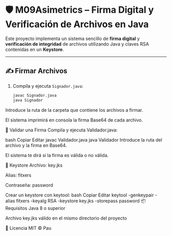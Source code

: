 # 🛡️ M09Asimetrics – Firma Digital y Verificación de Archivos en Java

Este proyecto implementa un sistema sencillo de **firma digital** y **verificación de integridad** de archivos utilizando Java y claves RSA contenidas en un **Keystore**.

---

## ✍️ Firmar Archivos

1. Compila y ejecuta `Signador.java`:
   ```bash
   javac Signador.java
   java Signador
Introduce la ruta de la carpeta que contiene los archivos a firmar.

El sistema imprimirá en consola la firma Base64 de cada archivo.

🔎 Validar una Firma
Compila y ejecuta Validador.java:

bash
Copiar
Editar
javac Validador.java
java Validador
Introduce la ruta del archivo y la firma en Base64.

El sistema te dirá si la firma es válida o no válida.

🔐 Keystore
Archivo: key.jks

Alias: fitxers

Contraseña: password

Crear un keystore con keytool:
bash
Copiar
Editar
keytool -genkeypair -alias fitxers -keyalg RSA -keystore key.jks -storepass password
📦 Requisitos
Java 8 o superior

Archivo key.jks válido en el mismo directorio del proyecto

🧾 Licencia
MIT © Pau
